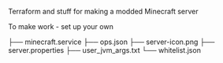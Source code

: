 Terraform and stuff for making a modded Minecraft server

To make work - set up your own 

├── minecraft.service
├── ops.json
├── server-icon.png
├── server.properties
├── user_jvm_args.txt
└── whitelist.json